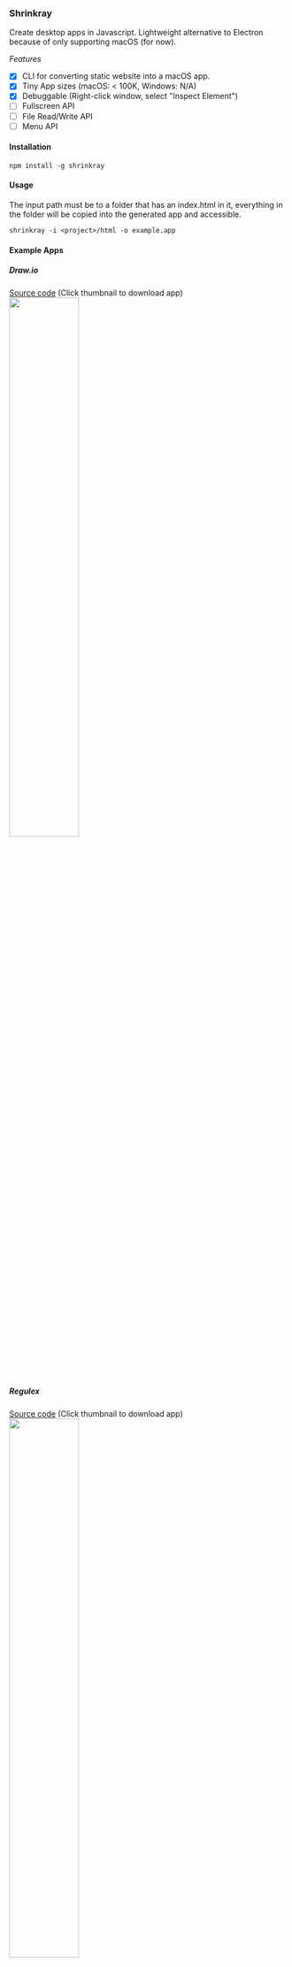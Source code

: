 ### Shrinkray
Create desktop apps in Javascript. Lightweight alternative to Electron because of only supporting macOS (for now).

*Features*
 - [x] CLI for converting static website into a macOS app.
 - [x] Tiny App sizes (macOS: < 100K, Windows: N/A)
 - [x] Debuggable (Right-click window, select "Inspect Element")
 - [ ] Fullscreen API
 - [ ] File Read/Write API
 - [ ] Menu API

#### Installation

```
npm install -g shrinkray
```

#### Usage
The input path must be to a folder that has an index.html in it, everything in the folder
will be copied into the generated app and accessible.

```
shrinkray -i <project>/html -o example.app
```

#### Example Apps

##### Draw.io
<a href="https://github.com/francoislaberge/draw.io">Source code</a> (Click thumbnail to download app)
</br>
<a href="https://github.com/francoislaberge/draw.io/releases/download/v7.0.0/drawio.app.zip">
    <img width="50%" src="http://francoislaberge.com/shrinkray/images/drawio-app.png"/>
</a>

##### Regulex
<a href="https://github.com/francoislaberge/regulex">Source code</a> (Click thumbnail to download app)
</br>
<a href="https://github.com/francoislaberge/regulex/releases/download/v1.0.0/regulex.app.zip">
    <img width="50%" src="http://francoislaberge.com/shrinkray/images/regulex-app.png"/>
</a>

##### Mini Paint
<a href="https://github.com/francoislaberge/mini-paint">Source code</a> (Click thumbnail to download app)
</br>
<a href="https://github.com/francoislaberge/mini-paint/releases/download/v1.0.0/mini-paint.app.zip">
    <img width="50%" src="http://francoislaberge.com/shrinkray/images/mini-paint-app.png"/>
</a>

### Contributing

 1. Required Tools
     - [XCode](https://developer.apple.com/xcode/)
     - [Node/NPM](https://nodejs.org/en/download/)
 2. Clone the project

        git clone git@github.com:francoislaberge/shrinkray.git
        cd shrinkray

 3. Install Dependencies

        npm install

 4. Build App Template

        npm run build:app

 5. Publish to npm

        npm run publish:patch
